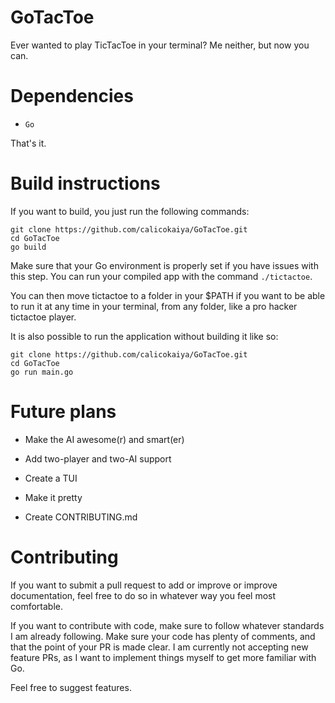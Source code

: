 # GoTacToe
Ever wanted to play TicTacToe in your terminal? Me neither, but now you can.

# Dependencies
- `Go`

That's it.

# Build instructions
If you want to build, you just run the following commands:
```
git clone https://github.com/calicokaiya/GoTacToe.git
cd GoTacToe
go build
```
Make sure that your Go environment is properly set if you have issues with this step. You can run your compiled app with the command `./tictactoe`. 

You can then move tictactoe to a folder in your $PATH if you want to be able to run it at any time in your terminal, from any folder, like a pro hacker tictactoe player.

It is also possible to run the application without building it like so:
```
git clone https://github.com/calicokaiya/GoTacToe.git
cd GoTacToe
go run main.go
```

# Future plans
- Make the AI awesome(r) and smart(er)

- Add two-player and two-AI support

- Create a TUI

- Make it pretty

- Create CONTRIBUTING.md


# Contributing
If you want to submit a pull request to add or improve or improve documentation, feel free to do so in whatever way you feel most comfortable.

If you want to contribute with code, make sure to follow whatever standards I am already following. Make sure your code has plenty of comments, and that the point of your PR is made clear. I am currently not accepting new feature PRs, as I want to implement things myself to get more familiar with Go.

Feel free to suggest features.
